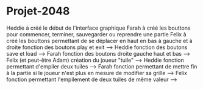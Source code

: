 # Projet-2048
Heddie à créé le début de l'interface graphique 
Farah à créé les bouttons pour commencer, terminer, sauvegarder ou reprendre une partie
Felix à créé les bouttons permettant de se déplacer en haut en bas à gauche et à droite
fonction des boutons play et exit --> Heddie
fonction des boutons save et load --> Farah 
fonction des boutons droite gauche haut et bas --> Felix (et peut-être Adam)
création du joueur "tuile" --> Heddie
fonction permettant d'empiler deux tuiles --> Farah
fonction permettant de mettre fin à la partie si le joueur n'est plus en mesure de modifier sa grille --> Felix
fonction permettant l'empilement de deux tuiles de même valeur -->






